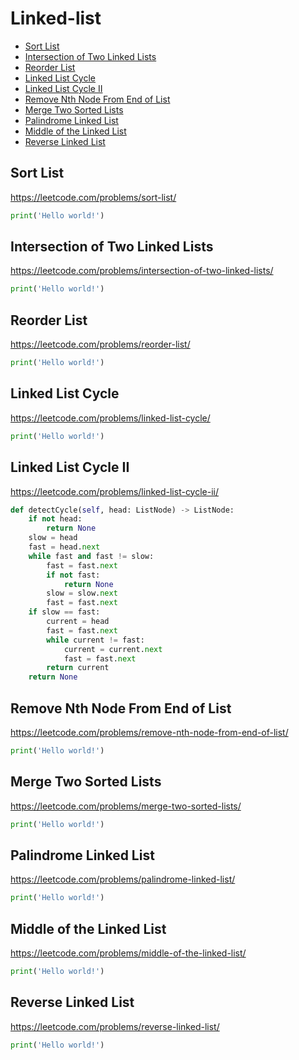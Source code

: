 # Linked-list

+ [Sort List](#sort-list)
+ [Intersection of Two Linked Lists](#intersection-of-two-linked-lists)
+ [Reorder List](#reorder-list)
+ [Linked List Cycle](#linked-list-cycle)
+ [Linked List Cycle II](#linked-list-cycle-ii)
+ [Remove Nth Node From End of List](#remove-nth-node-from-end-of-list)
+ [Merge Two Sorted Lists](#merge-two-sorted-list)
+ [Palindrome Linked List](#palindrome-linked-list)
+ [Middle of the Linked List](#middle-of-the-linked-list)
+ [Reverse Linked List](#reverse-linked-list)

## Sort List

https://leetcode.com/problems/sort-list/

```python
print('Hello world!')
```

## Intersection of Two Linked Lists

https://leetcode.com/problems/intersection-of-two-linked-lists/

```python
print('Hello world!')
```

## Reorder List

https://leetcode.com/problems/reorder-list/

```python
print('Hello world!')
```

## Linked List Cycle

https://leetcode.com/problems/linked-list-cycle/

```python
print('Hello world!')
```

## Linked List Cycle II

https://leetcode.com/problems/linked-list-cycle-ii/

```python
def detectCycle(self, head: ListNode) -> ListNode:
    if not head:
        return None
    slow = head
    fast = head.next
    while fast and fast != slow:
        fast = fast.next
        if not fast:
            return None
        slow = slow.next
        fast = fast.next
    if slow == fast:
        current = head
        fast = fast.next
        while current != fast:
            current = current.next
            fast = fast.next
        return current
    return None
```

## Remove Nth Node From End of List

https://leetcode.com/problems/remove-nth-node-from-end-of-list/

```python
print('Hello world!')
```

## Merge Two Sorted Lists

https://leetcode.com/problems/merge-two-sorted-lists/

```python
print('Hello world!')
```

## Palindrome Linked List

https://leetcode.com/problems/palindrome-linked-list/

```python
print('Hello world!')
```

## Middle of the Linked List

https://leetcode.com/problems/middle-of-the-linked-list/

```python
print('Hello world!')
```

## Reverse Linked List

https://leetcode.com/problems/reverse-linked-list/

```python
print('Hello world!')
```
